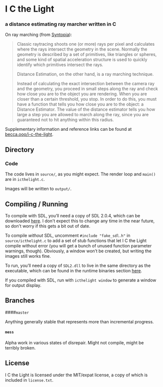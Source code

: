 # I C the Light

### a distance estimating ray marcher written in C

On ray marching (from [Syntopia](http://blog.hvidtfeldts.net/index.php/2011/06/distance-estimated-3d-fractals-part-i/)):

> Classic raytracing shoots one (or more) rays per pixel and calculates where the
> rays intersect the geometry in the scene. Normally the geometry is described by
> a set of primitives, like triangles or spheres, and some kind of spatial
> acceleration structure is used to quickly identify which primitives intersect
> the rays.
>
> Distance Estimation, on the other hand, is a ray marching technique.
>
> Instead of calculating the exact intersection between the camera ray and the
> geometry, you proceed in small steps along the ray and check how close you are
> to the object you are rendering. When you are closer than a certain threshold,
> you stop. In order to do this, you must have a function that tells you how
> close you are to the object: a Distance Estimator. The value of the distance
> estimator tells you how large a step you are allowed to march along the ray,
> since you are guaranteed not to hit anything within this radius.

Supplementary information and reference links can be found at
[becca.ooo/i-c-the-light](https://becca.ooo/i-c-the-light/).

## Directory

### Code

The code lives in `source/`, as you might expect. The render loop and `main()`
are in `icthelight.c`.

Images will be written to `output/`.

## Compiling / Running

To compile with SDL, you’ll need a copy of SDL 2.0.4, which can be downloaded
[here](https://www.libsdl.org/download-2.0.php). I don't expect this to change
any time in the near future, so don't worry if this gets a bit out of date.

To compile *without* SDL, uncomment `#include "fake_sdl.h"` in
`source/icthelight.c` to add a set of stub functions that let I C the Light
compile without error (you will get a bunch of unused function parameter
warnings, though). Obviously, a window won’t be created, but writing the images
still works fine.

To run, you’ll need a copy of `SDL2.dll` to live in the same directory as the
executable, which can be found in the runtime binaries section
[here](https://www.libsdl.org/download-2.0.php).

If you compiled with SDL, run with `icthelight window` to generate a window for
output display.

## Branches

####`master`

Anything generally stable that represents more than incremental progress.

#### `mess`

Alpha work in various states of disrepair.
Might not compile, might be terribly broken.

## License

I C the Light is licensed under the MIT/expat license, a copy of which is
included in `license.txt`.
